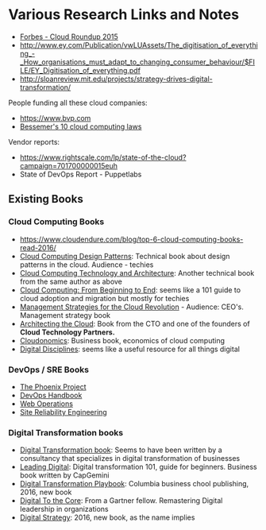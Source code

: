 # Various Research Links and Notes

- [Forbes - Cloud Roundup 2015](http://www.forbes.com/sites/louiscolumbus/2016/03/13/roundup-of-cloud-computing-forecasts-and-market-estimates-2016/#2974ad6c74b0)
- http://www.ey.com/Publication/vwLUAssets/The_digitisation_of_everything_-_How_organisations_must_adapt_to_changing_consumer_behaviour/$FILE/EY_Digitisation_of_everything.pdf
- http://sloanreview.mit.edu/projects/strategy-drives-digital-transformation/


People funding all these cloud companies:
- https://www.bvp.com
- [Bessemer's 10 cloud computing laws](http://www.slideshare.net/ByronDeeter/bessemers-10-laws-of-cloud-computing?qid=806bb7a9-d4dc-4d05-8f41-3c7ef92aa81f&v=&b=&from_search=10)


Vendor reports:
- https://www.rightscale.com/lp/state-of-the-cloud?campaign=701700000015euh
- State of DevOps Report - Puppetlabs

## Existing Books
### Cloud Computing Books
- https://www.cloudendure.com/blog/top-6-cloud-computing-books-read-2016/
- [Cloud Computing Design Patterns](https://www.amazon.com/Computing-Patterns-Prentice-Service-Technology/dp/0133858561): Technical book about design patterns in the cloud. Audience - techies
- [Cloud Computing Technology and Architecture](https://www.amazon.com/Cloud-Computing-Concepts-Technology-Architecture/dp/0133387526/ref=sr_1_1?s=books&ie=UTF8&qid=1406191095&sr=1-1&keywords=cloud+computing): Another technical book from the same author as above
- [Cloud Computing: From Beginning to End](https://www.amazon.com/Cloud-Computing-Mr-Ray-Rafaels/dp/1511404582): seems like a 101 guide to cloud adoption and migration but mostly for techies
- [Management Strategies for the Cloud Revolution](https://www.amazon.com/Management-Strategies-Cloud-Revolution-Transforming/dp/0071740759) - Audience: CEO's. Management strategy book
- [Architecting the Cloud](https://www.amazon.com/Architecting-Cloud-Decisions-Computing-Service/dp/1118617614/ref=sr_1_1?s=books&ie=UTF8&qid=1406218019&sr=1-1&keywords=architecting+the+cloud): Book from the CTO and one of the founders of **Cloud Technology Partners.**
- [Cloudonomics](https://www.amazon.com/Cloudonomics-Website-Business-Value-Computing-ebook/dp/B008IU9JVU): Business book, economics of cloud computing
- [Digital Disciplines](https://www.amazon.com/Digital-Disciplines-Attaining-Leadership-Internet-ebook/dp/B012KGIBJI/ref=pd_sim_351_1?_encoding=UTF8&psc=1&refRID=RMW7WD1R35D42V6ZBEFA): seems like a useful resource for all things digital

### DevOps / SRE Books
- [The Phoenix Project]()
- [DevOps Handbook](https://www.amazon.com/DevOps-Handbook-World-Class-Reliability-Organizations-ebook/dp/B01M9ASFQ3/ref=pd_sim_351_4?_encoding=UTF8&psc=1&refRID=RMW7WD1R35D42V6ZBEFA)
- [Web Operations]()
- [Site Reliability Engineering](https://www.amazon.com/DevOps-Handbook-World-Class-Reliability-Organizations-ebook/dp/B01M9ASFQ3/ref=pd_sim_351_4?_encoding=UTF8&psc=1&refRID=RMW7WD1R35D42V6ZBEFA)

### Digital Transformation books
- [Digital Transformation book](http://www.digitaltransformationbook.com): Seems to have been written by a consultancy that specializes in digital transformation of businesses
- [Leading Digital](https://www.amazon.com/Leading-Digital-Technology-Business-Transformation/dp/1625272472): Digital transformation 101, guide for beginners. Business book written by CapGemini
- [Digital Transformation Playbook](https://www.amazon.com/Digital-Transformation-Playbook-Business-Publishing/dp/0231175442/ref=pd_sbs_14_img_0?_encoding=UTF8&psc=1&refRID=ENHVCR5KZZST9Q7XF6C7): Columbia business chool publishing, 2016, new book
- [Digital To the Core](https://www.amazon.com/Digital-Core-Remastering-Leadership-Enterprise/dp/1629560731/ref=pd_sbs_14_img_1?_encoding=UTF8&psc=1&refRID=ENHVCR5KZZST9Q7XF6C7): From a Gartner fellow. Remastering Digital leadership in organizations
- [Digital Strategy](https://www.amazon.com/Digital-Strategy-Guide-Business-Transformation/dp/151933124X/ref=pd_sbs_14_img_2?_encoding=UTF8&psc=1&refRID=ENHVCR5KZZST9Q7XF6C7): 2016, new book, as the name implies
